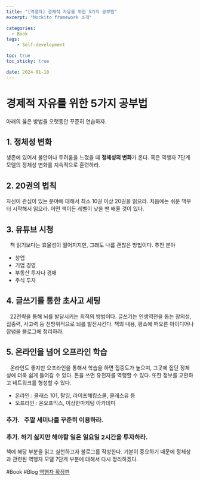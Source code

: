 ```yaml
---
title: "[역행자] 경재적 자유를 위한 5가지 공부법"
excerpt: "Mockito framework 소개"

categories:
  - Book
tags:
    - Self-development

toc: true
toc_sticky: true

date: 2024-01-10
---
```


# 경제적 자유를 위한 5가지 공부법

아래의 옳은 방법을 오랫동안 꾸준히 연습하자.

## 1. 정체성 변화
생존에 있어서 불안이나 두려움을 느꼈을 때 **정체성의 변화**가 온다.
혹은 역행자 7단계 모델의 정체성 변화를 지속적으로 훈련하라.

## 2. 20권의 법칙
자신이 관심이 있는 분야에 대해서 최소 10권 이상 20권을 읽으라.
처음에는 쉬운 책부터 시작해서 읽으라.
어떤 책이든 레벨이 낮을 땐 배울 것이 있다.
## 3. 유튜브 시청
⠀책 읽기보다는 효율성이 떨어지지만, 그래도 나름 괜찮은 방법이다.
추천 분야
- 창업
- 기업 경영
- 부동산 투자나 경매
- 주식 투자

## 4. 글쓰기를 통한 초사고 세팅
⠀22전략을 통해 뇌를 발달시키는 최적의 방법이다.
글쓰기는 인생역전을 돕는 창의성, 집중력, 사고력 등 전방위적으로 뇌를 발전시킨다.
책의 내용, 평소에 떠오른 아이디어나 잡념을 블로그에 정리하라.

## 5. 온라인을 넘어 오프라인 학습
⠀온라인도 좋지만 오프라인을 통해서 학습을 하면 집중도가 높으며, 그곳에 집단 정체성에 더욱 쉽게 들어갈 수 있다. 돈을 쓰면 유전자를 역행할 수 있다. 또한 정보를 교환하고 네트워크를 형성할 수 있다.
* 온라인 : 클래스 101, 탈잉, 라이프해킹스쿨, 클래스유 등
* 오프라인 : 온오프믹스, 이상한마케팅 아카데미


### 추가.⠀주말 세미나를 꾸준히 이용하라.
### 추가. 하기 싫지만 해야할 일은 일요일 2시간을 투자하라.

책에 해당 부분을 읽고 실천하고자 블로그를 작성한다.
기본이 중요하기 때문에 정체성과 관련된 역행자 모델 7단계 부분에 대해서 다시 정리하겠다.

#Book	#Blog
[역행자 확장판](https://product.kyobobook.co.kr/detail/S000202340164)<!-- {"preview":"true"} -->
